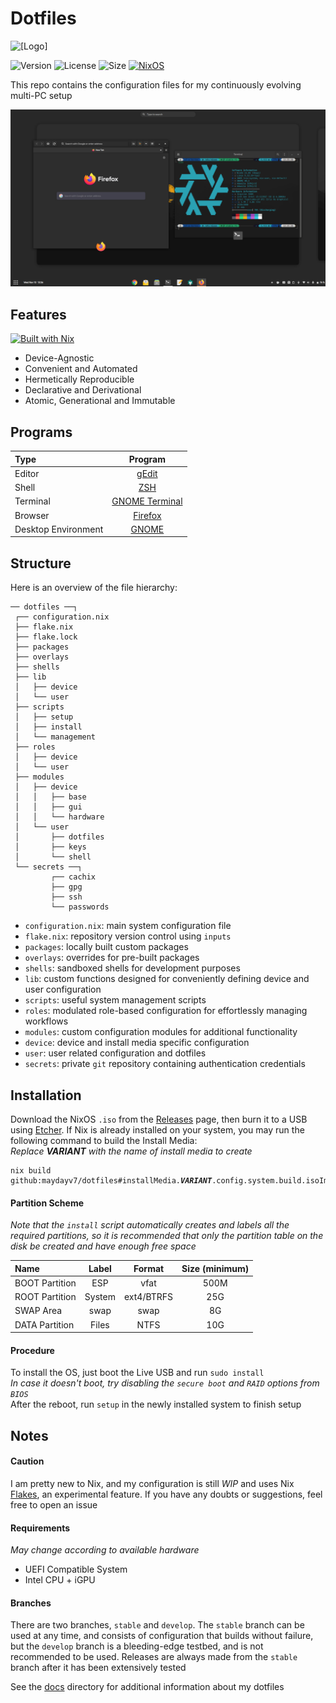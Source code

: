 # Dotfiles
![[Logo]](https://socialify.git.ci/maydayv7/dotfiles/image?description=1&font=Source%20Code%20Pro&logo=https%3A%2F%2Fraw.githubusercontent.com%2FNixOS%2Fnixos-artwork%2F9bd73014f75c2ce97d104c78314d78eb2493e24d%2Flogo%2Fwhite.svg&name=1&owner=1&pattern=Circuit%20Board&theme=Dark)

![Version](https://img.shields.io/github/v/release/maydayv7/dotfiles?include_prereleases&label=version&style=flat-square&logo=github) ![License](https://img.shields.io/github/license/maydayv7/dotfiles?color=dgreen&style=flat-square) ![Size](https://img.shields.io/github/repo-size/maydayv7/dotfiles?color=red&label=size&style=flat-square) [![NixOS](https://img.shields.io/badge/NixOS-v21.05-9cf.svg?style=flat-square&logo=NixOS&logoColor=white)](https://nixos.org)  

This repo contains the configuration files for my continuously evolving multi-PC setup

![](./docs/resources/desktop.png)

## Features
[![Built with Nix](https://builtwithnix.org/badge.svg)](https://builtwithnix.org)

+ Device-Agnostic
+ Convenient and Automated
+ Hermetically Reproducible
+ Declarative and Derivational
+ Atomic, Generational and Immutable

## Programs
| Type                | Program                     |
| :------------------ | :-------------------------: |
| Editor              | [gEdit](https://wiki.gnome.org/Apps/Gedit) |
| Shell               | [ZSH](https://www.zsh.org) |
| Terminal            | [GNOME Terminal](https://gitlab.gnome.org/GNOME/gnome-terminal) |
| Browser             | [Firefox](https://www.mozilla.org/en-US/firefox/) |
| Desktop Environment | [GNOME](https://www.gnome.org) |

## Structure
Here is an overview of the file hierarchy:

```
── dotfiles ──┐ 
 ┌── configuration.nix
 ├── flake.nix
 ├── flake.lock
 ├── packages
 ├── overlays
 ├── shells
 ├── lib
 │   ├── device
 │   └── user
 ├── scripts
 │   ├── setup
 │   ├── install
 │   └── management
 ├── roles
 │   ├── device
 │   └── user
 ├── modules
 │   ├── device
 │   │   ├── base
 │   │   ├── gui
 │   │   └── hardware
 │   └── user
 │       ├── dotfiles
 │       ├── keys
 │       └── shell
 └── secrets ──┐
         ┌── cachix
         ├── gpg
         ├── ssh
         └── passwords
```

+ `configuration.nix`: main system configuration file
+ `flake.nix`: repository version control using `inputs`
+ `packages`: locally built custom packages
+ `overlays`: overrides for pre-built packages
+ `shells`: sandboxed shells for development purposes
+ `lib`: custom functions designed for conveniently defining device and user configuration
+ `scripts`: useful system management scripts
+ `roles`: modulated role-based configuration for effortlessly managing workflows
+ `modules`: custom configuration modules for additional functionality
+ `device`: device and install media specific configuration
+ `user`: user related configuration and dotfiles
+ `secrets`: private `git` repository containing authentication credentials

## Installation
Download the NixOS `.iso` from the [Releases](https://github.com/maydayv7/dotfiles/releases/latest) page, then burn it to a USB using [Etcher](https://www.balena.io/etcher/). If Nix is already installed on your system, you may run the following command to build the Install Media:  
*Replace* ***VARIANT*** *with the name of install media to create*
<pre><code>nix build github:maydayv7/dotfiles#installMedia.<b><i>VARIANT</i></b>.config.system.build.isoImage
</code></pre>

#### Partition Scheme
*Note that the `install` script automatically creates and labels all the required partitions, so it is recommended that only the partition table on the disk be created and have enough free space*

| Name           | Label  | Format     | Size (minimum) |
| :------------- | :----: | :--------: | :------------: |
| BOOT Partition | ESP    | vfat       | 500M           |
| ROOT Partition | System | ext4/BTRFS | 25G            |
| SWAP Area      | swap   | swap       | 8G             |
| DATA Partition | Files  | NTFS       | 10G            |

#### Procedure
To install the OS, just boot the Live USB and run `sudo install`  
*In case it doesn't boot, try disabling the `secure boot` and `RAID` options from `BIOS`*  
After the reboot, run `setup` in the newly installed system to finish setup

## Notes
#### Caution
I am pretty new to Nix, and my configuration is still *WIP* and uses Nix [Flakes](https://nixos.wiki/wiki/Flakes), an experimental feature. If you have any doubts or suggestions, feel free to open an issue

#### Requirements
*May change according to available hardware*  
+ UEFI Compatible System
+ Intel CPU + iGPU

#### Branches
There are two branches, `stable` and `develop`. The `stable` branch can be used at any time, and consists of configuration that builds without failure, but the `develop` branch is a bleeding-edge testbed, and is not recommended to be used. Releases are always made from the `stable` branch after it has been extensively tested

See the [docs](./docs/README.md) directory for additional information about my dotfiles